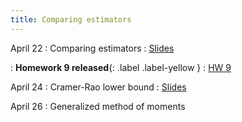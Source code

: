 ```yaml
---
title: Comparing estimators
---
```


April 22
: Comparing estimators
  : [Slides](https://sta711-s24.github.io/slides/lecture_38.pdf)
  
: **Homework 9 released**{: .label .label-yellow }
  : [HW 9](https://sta711-s24.github.io/homework/HW9.pdf)
  
April 24
: Cramer-Rao lower bound
  : [Slides](https://sta711-s24.github.io/slides/lecture_39.pdf)

April 26
: Generalized method of moments